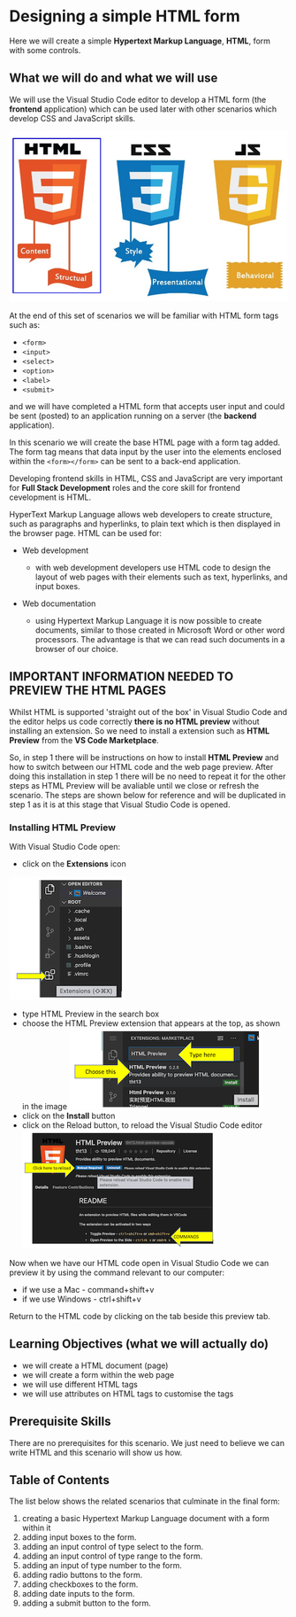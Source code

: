 # Designing a simple HTML form

Here we will create a simple **Hypertext Markup Language**, **HTML**, form with some controls.

## What we will do and what we will use

We will use the Visual Studio Code editor to develop a HTML form (the **frontend** application) which can be used later with other scenarios which develop CSS and JavaScript skills.

![Three core frontend technologies!](./assets/images/html-css-js.jpeg "HTML, CSS annd JavaScript languages")

At the end of this set of scenarios we will be familiar with HTML form tags such as:

- ```<form>```
- ```<input>```
- ```<select>```
- ```<option>```
- ```<label>```
- ```<submit>```

and we will have completed a HTML form that accepts user input and could be sent (posted) to an application running on a server (the **backend** application).

In this scenario we will create the base HTML page with a form tag added. The form tag means that data input by the user into the elements enclosed within the ```<form></form>``` can be sent to a back-end application.

Developing frontend skills in HTML, CSS and JavaScript are very important for **Full Stack Development** roles and the core skill for frontend cevelopment is HTML.

HyperText Markup Language allows web developers to create structure, such as paragraphs and hyperlinks, to plain text which is then displayed in the browser page. HTML can be used for:

- Web development
  - with web development developers use HTML code to design the layout of web pages with their elements such as text, hyperlinks, and input boxes.
  
- Web documentation
  - using Hypertext Markup Language it is now possible to create documents, similar to those created in Microsoft Word or other word processors. The advantage is that we can read such documents in a browser of our choice.
  
## IMPORTANT INFORMATION NEEDED TO PREVIEW THE HTML PAGES

Whilst HTML is supported 'straight out of the box' in Visual Studio Code and the editor helps us code correctly **there is no HTML preview** without installing an extension. So we need to install a extension such as **HTML Preview** from the **VS Code Marketplace**.

So, in step 1 there will be instructions on how to install **HTML Preview** and how to switch between our HTML code and the web page preview. After doing this installation in step 1 there will be no need to repeat it for the other steps as HTML Preview will be avaliable until we close or refresh the scenario. The steps are shown below for reference and will be duplicated in step 1 as it is at this stage that Visual Studio Code is opened.

### Installing HTML Preview

With Visual Studio Code open:

- click on the **Extensions** icon

![VS Code Extensions icon!](./assets/images/marketplaceicon.png "VS Code Extensions icon")

- type HTML Preview in the search box
- choose the HTML Preview extension that appears at the top, as shown in the image
  ![HTML Preview Extension!](./assets/images/htmlpreview.png "HTML Preview Extension")
- click on the **Install** button
- click on the Reload button, to reload the Visual Studio Code editor
    ![Reload Visual Studio Code editor!](./assets/images/reload.png "Reload Visual Studio Code editor")

Now when we have our HTML code open in Visual Studio Code we can preview it by using the command relevant to our computer:

- if we use a Mac   - command+shift+v
- if we use Windows - ctrl+shift+v

Return to the HTML code by clicking on the tab beside this preview tab.

## Learning Objectives (what we will actually do)

- we will create a HTML document (page)
- we will create a form within the web page
- we will use different HTML tags
- we will use attributes on HTML tags to customise the tags

## Prerequisite Skills

There are no prerequisites for this scenario. We just need to believe we can write HTML and this scenario will show us how.

## Table of Contents

The list below shows the related scenarios that culminate in the final form:  

1. creating a basic Hypertext Markup Language document with a form within it
2. adding input boxes to the form.
3. adding an input control of type select to the form.
4. adding an input control of type range to the form.
5. adding an input of type number to the form.
6. adding radio buttons to the form.
7. adding checkboxes to the form.
8. adding date inputs to the form.
9. adding a submit button to the form.
